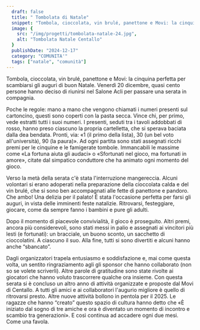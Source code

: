 ```yaml
---
  draft: false
  title: " Tombolata di Natale"
  snippet: "Tombola, cioccolata, vin brulé, panettone e Movi: la cinquina perfetta."
  image: {
    src: "/img/progetti/tombolata-natale-24.jpg",
    alt: "Tombolata Natale Centallo"
  }
  publishDate: "2024-12-17"
  category: "COMUNITA'"
  tags: ["natale", "comunità"]
---
```

Tombola, cioccolata, vin brulé, panettone e Movi: la cinquina perfetta per scambiarsi gli auguri di buon Natale. Venerdì 20 dicembre, quasi cento persone hanno deciso di riunirsi nel Salone Acli per passare una serata in compagnia.

Poche le regole: mano a mano che vengono chiamati i numeri presenti sul cartoncino, questi sono coperti con la pasta secca. Vince chi, per primo, vede estratti tutti i suoi numeri. 
I presenti, seduti tra i tavoli addobbati di rosso, hanno preso ciascuno la propria cartelletta, che si sperava baciata dalla dea bendata. Pronti, via: «1 (il primo della lista), 30 (un bel voto all'università), 90 (la paura)». Ad ogni partita sono stati assegnati ricchi premi per le cinquine e le famigerate tombole. Immancabili le massime come «La fortuna aiuta gli audaci» o «Sfortunati nel gioco, ma fortunati in amore», citate dal simpatico conduttore che ha animato ogni momento del gioco. 

Verso la metà della serata c'è stata l'interruzione mangereccia. Alcuni volontari si erano adoperati nella preparazione della cioccolata calda e del vin brulé, che si sono ben accompagnati alle fette di panettone e pandoro. Che ambo! Una delizia per il palato! È stata l'occasione perfetta per farsi gli auguri, in vista delle imminenti feste natalizie. Ritrovarsi, festeggiare, giocare, come da sempre fanno i bambini e pure gli adulti.

Dopo il momento di piacevole convivialità, il gioco è proseguito. Altri premi, ancora più considerevoli, sono stati messi in palio e assegnati ai vincitori più lesti (e fortunati): un bracciale, un buono sconto, un sacchetto di cioccolatini. A ciascuno il suo. Alla fine, tutti si sono divertiti e alcuni hanno anche “sbancato”. 

Dagli organizzatori trapela entusiasmo e soddisfazione e, mai come questa volta, un sentito ringraziamento agli gli sponsor che hanno collaborato (non so se volete scriverli). Altre parole di gratitudine sono state rivolte ai giocatori che hanno voluto trascorrere qualche ora insieme.
Con questa serata si è concluso un altro anno di attività organizzate e proposte dal Movi di Centallo. A tutti gli amici e ai collaboratori l'augurio migliore è quello di ritrovarsi presto. Altre nuove attività bollono in pentola per il 2025. 
Le ragazze che hanno “creato” questo spazio di cultura hanno detto che «È iniziato dal sogno di tre amiche e ora è diventato un momento di incontro e scambio tra generazioni». E così continua ad accadere ogni due mesi. Come una favola.



